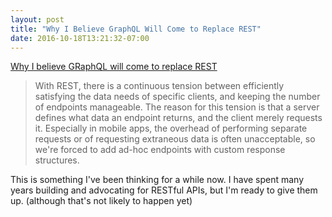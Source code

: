 ```yaml
---
layout: post
title: "Why I Believe GraphQL Will Come to Replace REST"
date: 2016-10-18T13:21:32-07:00
---
```


[Why I believe GRaphQL will come to replace
REST](https://dev.to/reactiveconf/why-i-believe-graphql-will-come-to-replace-rest)

> With REST, there is a continuous tension between efficiently
> satisfying the data needs of specific clients, and keeping the number
> of endpoints manageable. The reason for this tension is that a server
> defines what data an endpoint returns, and the client merely requests
> it. Especially in mobile apps, the overhead of performing separate
> requests or of requesting extraneous data is often unacceptable, so
> we're forced to add ad-hoc endpoints with custom response
> structures.

This is something I've been thinking for a while now. I have spent many
years building and advocating for RESTful APIs, but I'm ready to give
them up. (although that's not likely to happen yet)

